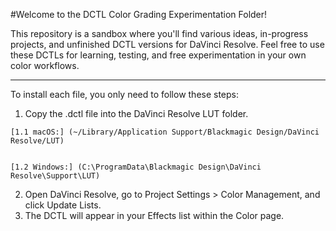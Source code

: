 #Welcome to the DCTL Color Grading Experimentation Folder!

This repository is a sandbox where you'll find various ideas, in-progress projects, and unfinished DCTL versions for DaVinci Resolve. Feel free to use these DCTLs for learning, testing, and free experimentation in your own color workflows.
_______________

To install each file, you only need to follow these steps:

  1. Copy the .dctl file into the DaVinci Resolve LUT folder.

    [1.1 macOS:] (~/Library/Application Support/Blackmagic Design/DaVinci Resolve/LUT)

    
    [1.2 Windows:] (C:\ProgramData\Blackmagic Design\DaVinci Resolve\Support\LUT)

  2. Open DaVinci Resolve, go to Project Settings > Color Management, and click Update Lists.
  3. The DCTL will appear in your Effects list within the Color page.
